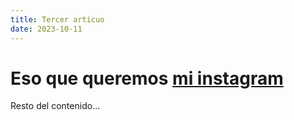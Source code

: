 ```yaml
---
title: Tercer articuo
date: 2023-10-11
---
```


# Eso que queremos [mi instagram](instagram.com/gregoriofaerman)

Resto del contenido...